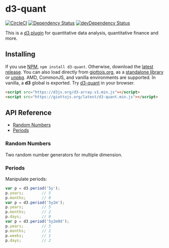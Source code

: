 # d3-quant

[![CircleCI](https://circleci.com/gh/quantmind/d3-quant.svg?style=svg)](https://circleci.com/gh/quantmind/d3-quant)
[![Dependency Status](https://david-dm.org/quantmind/d3-quant.svg)](https://david-dm.org/quantmind/d3-quant)
[![devDependency Status](https://david-dm.org/quantmind/d3-quant/dev-status.svg)](https://david-dm.org/quantmind/d3-quant#info=devDependencies)

This is a [d3 plugin](https://bost.ocks.org/mike/d3-plugin/) for quantitative
data analysis, quantitative finance and more.

## Installing

If you use [NPM](https://www.npmjs.com/package/d3-quant), ``npm install d3-quant``.
Otherwise, download the [latest release](https://github.com/quantmind/d3-quant/releases).
You can also load directly from [giottojs.org](https://giottojs.org),
as a [standalone library](https://giottojs.org/latest/d3-quant.js) or
[unpkg](https://unpkg.com/d3-quant/).
AMD, CommonJS, and vanilla environments are supported. In vanilla, a **d3** global is exported.
Try [d3-quant](https://runkit.com/npm/d3-quant) in your browser.
```html
<script src="https://d3js.org/d3-array.v1.min.js"></script>
<script src="https://giottojs.org/latest/d3-quant.min.js"></script>
```

## API Reference

* [Random Numbers]
* [Periods]


### Random Numbers

Two random number generators for multiple dimension.


### Periods

Manipulate periods:
```javascript
var p = d3.period('5y');
p.years;        // 5
p.months;       // 0
var p = d3.period('5y2m');
p.years;        // 5
p.months;       // 2
p.days;         // 0
var p = d3.period('5y2m9d');
p.years;        // 5
p.months;       // 2
p.weeks;        // 1
p.days;         // 2
```

[Series]: #series
[Random Numbers]: #random-numbers
[Periods]: #periods

